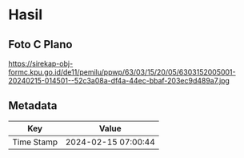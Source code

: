 # Hasil

## Foto C Plano

https://sirekap-obj-formc.kpu.go.id/de11/pemilu/ppwp/63/03/15/20/05/6303152005001-20240215-014501--52c3a08a-df4a-44ec-bbaf-203ec9d489a7.jpg


## Metadata

| Key        | Value               |
| ---------- | ------------------- |
| Time Stamp | 2024-02-15 07:00:44 |



